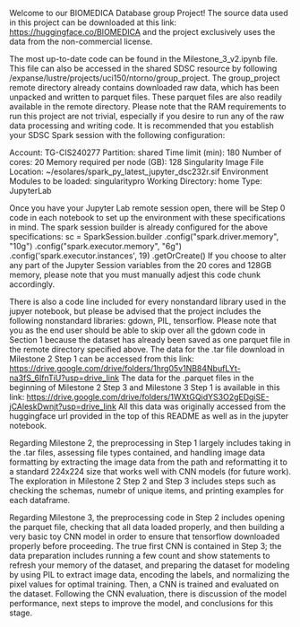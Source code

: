 Welcome to our BIOMEDICA Database group Project!
The source data used in this project can be downloaded at this link: https://huggingface.co/BIOMEDICA and the project exclusively uses the data from the non-commercial license.

The most up-to-date code can be found in the Milestone_3_v2.ipynb file. This file can also be accessed in the shared SDSC resource by following /expanse/lustre/projects/uci150/ntorno/group_project. The group_project remote directory already contains downloaded raw data, which has been unpacked and written to parquet files. These parquet files are also readily available in the remote directory. Please note that the RAM requirements to run this project are not trivial, especially if you desire to run any of the raw data processing and writing code. It is recommended that you establish your SDSC Spark session with the following configuration:

Account: TG-CIS240277
Partition: shared
Time limit (min): 180
Number of cores: 20
Memory required per node (GB): 128
Singularity Image File Location: ~/esolares/spark_py_latest_jupyter_dsc232r.sif
Environment Modules to be loaded: singularitypro
Working Directory: home
Type: JupyterLab 

Once you have your Jupyter Lab remote session open, there will be Step 0 code in each notebook to set up the environment with these specifications in mind. The spark session builder is already configured for the above specifications: sc = SparkSession.builder
.config("spark.driver.memory", "10g")
.config("spark.executor.memory", "6g")
.config('spark.executor.instances', 19)
.getOrCreate()
If you choose to alter any part of the Jupyter Session variables from the 20 cores and 128GB memory, please note that you must manually adjest this code chunk accordingly.

There is also a code line included for every nonstandard library used in the jupyer notebook, but please be advised that the project includes the following nonstandard libraries: gdown, PIL, tensorflow. Please note that you as the end user should be able to skip over all the gdown code in Section 1 because the dataset has already been saved as one parquet file in the remote directory specified above. The data for the .tar file download in Milestone 2 Step 1 can be accessed from this link: https://drive.google.com/drive/folders/1hrg05v1NB84NbufLYt-na3fS_6IfnTiU?usp=drive_link The data for the .parquet files in the beginning of Milestone 2 Step 3 and Milestone 3 Step 1 is available in this link: https://drive.google.com/drive/folders/1WXtGQidYS3O2gEDgiSE-jCAleskDwnjt?usp=drive_link 
All this data was originally accessed from the huggingface url provided in the top of this README as well as in the jupyter notebook.

Regarding Milestone 2, the preprocessing in Step 1 largely includes taking in the .tar files, assessing file types contained, and handling image data formatting by extracting the image data from the path and reformatting it to a standard 224x224 size that works well with CNN models (for future work). The exploration in Milestone 2 Step 2 and Step 3 includes steps such as checking the schemas, numebr of unique items, and printing examples for each dataframe.

Regarding Milestone 3, the preprocessing code in Step 2 includes opening the parquet file, checking that all data loaded properly, and then building a very basic toy CNN model in order to ensure that tensorflow downloaded properly before proceeding. The true first CNN is contained in Step 3; the data preparation includes running a few count and show statements to refresh your memory of the dataset, and preparing the dataset for modeling by using PIL to extract image data, encoding the labels, and normalizing the pixel values for optimal training. Then, a CNN is trained and evaluated on the dataset. Following the CNN evaluation, there is discussion of the model performance, next steps to improve the model, and conclusions for this stage.
